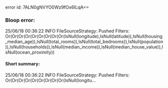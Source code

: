 error id: 7ALN0gNVYO0Wz9fOx6ILqA==
### Bloop error:

25/06/18 00:36:22 INFO FileSourceStrategy: Pushed Filters: Or(Or(Or(Or(Or(Or(Or(Or(Or(IsNull(longitude),IsNull(latitude)),IsNull(housing_median_age)),IsNull(total_rooms)),IsNull(total_bedrooms)),IsNull(population)),IsNull(households)),IsNull(median_income)),IsNull(median_house_value)),IsNull(ocean_proximity))
#### Short summary: 

25/06/18 00:36:22 INFO FileSourceStrategy: Pushed Filters: Or(Or(Or(Or(Or(Or(Or(Or(Or(IsNull(longitu...